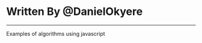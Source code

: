 # Written By @DanielOkyere

--------------------------------------------
Examples of algorithms using javascript

